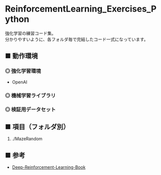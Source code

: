 # ReinforcementLearning_Exercises_Python
強化学習の練習コード集。<br>
分かりやすいように、各フォルダ毎で完結したコード一式になっています。<br>

## ■ 動作環境

### ◎ 強化学習環境

- OpenAI

### ◎ 機械学習ライブラリ
<!--
https://www.tensorflow.org </br>

> GitHub : 
>> https://github.com/tensorflow/tensorflow </br>

> チートシート： </br>
>> https://github.com/louishenrifranc/Tensorflow-Cheatsheet </br>

> API 集 : </br>
>> https://www.tensorflow.org/api_docs/python/ </br>

> TensorBorad : </br>
https://deepage.net/tensorflow/2017/04/25/tensorboard.html </br>
http://tensorflow.classcat.com/2016/02/13/tensorflow-how-tos-graph-visualization/</br>

> ニューラルネットワーク :</br>
>> OverView :</br>
https://www.tensorflow.org/versions/r0.12/api_docs/python/nn/</br>
-->

### ◎ 検証用データセット


## ■ 項目（フォルダ別）

1. ./MazeRandom

## ■ 参考

- [Deep-Reinforcement-Learning-Book](https://github.com/Yagami360/Deep-Reinforcement-Learning-Book)<br>
